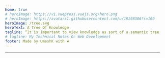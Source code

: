 ```yaml
---
home: true
# heroImage: https://v1.vuepress.vuejs.org/hero.png
# heroImage: https://avatars1.githubusercontent.com/u/19268386?s=160
heroImage: /tree.svg
heroText: A Tree Of Knowledge
tagline: “It is important to view knowledge as sort of a semantic tree -- make sure you understand the fundamental principles, ie the trunk and big branches, before you get into the leaves/details or there is nothing for them to hang on to.”
# tagline: My Technical Notes On Web Development
footer: Made by UmeshK with ❤️
---
```


<hr/>
<vc-home/>
